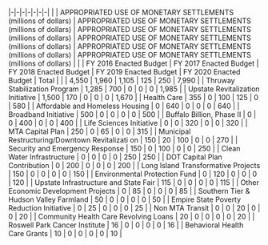 |-|-|-|-|-|-|-|
| | APPROPRIATED USE OF MONETARY SETTLEMENTS (millions of dollars) | APPROPRIATED USE OF MONETARY SETTLEMENTS (millions of dollars) | APPROPRIATED USE OF MONETARY SETTLEMENTS (millions of dollars) | APPROPRIATED USE OF MONETARY SETTLEMENTS (millions of dollars) | APPROPRIATED USE OF MONETARY SETTLEMENTS (millions of dollars) | APPROPRIATED USE OF MONETARY SETTLEMENTS (millions of dollars) |
| | FY 2016 Enacted Budget | FY 2017 Enacted Budget | FY 2018 Enacted Budget | FY 2019 Enacted Budget | FY 2020 Enacted Budget | Total |
| | 4,550 | 1,960 | 1,105 | 125 | 250 | 7,990 |
| Thruway Stabilization Program | 1,285 | 700 | 0 | 0 | 0 | 1,985 |
| Upstate Revitalization Initiative | 1,500 | 170 | 0 | 0 | 0 | 1,670 |
| Health Care | 355 | 0 | 100 | 125 | 0 | 580 |
| Affordable and Homeless Housing | 0 | 640 | 0 | 0 | 0 | 640 |
| Broadband Initiative | 500 | 0 | 0 | 0 | 0 | 500 |
| Buffalo Billion, Phase II | 0 | 0 | 400 | 0 | 0 | 400 |
| Life Sciences Initiative | 0 | 0 | 320 | 0 | 0 | 320 |
| MTA Capital Plan | 250 | 0 | 65 | 0 | 0 | 315 |
| Municipal Restructuring/Downtown Revitalizati on | 150 | 20 | 100 | 0 | 0 | 270 |
| Security and Emergency Response | 150 | 0 | 100 | 0 | 0 | 250 |
| Clean Water Infrastructure | 0 | 0 | 0 | 0 | 250 | 250 |
| DOT Capital Plan Contribution | 0 | 200 | 0 | 0 | 0 | 200 |
| Long Island Transformative Projects | 150 | 0 | 0 | 0 | 0 | 150 |
| Environmental Protection Fund | 0 | 120 | 0 | 0 | 0 | 120 |
| Upstate Infrastructure and State Fair | 115 | 0 | 0 | 0 | 0 | 115 |
| Other Economic Development Projects | 0 | 85 | 0 | 0 | 0 | 85 |
| Southern Tier & Hudson Valley Farmland | 50 | 0 | 0 | 0 | 0 | 50 |
| Empire State Poverty Reduction Initiative | 0 | 25 | 0 | 0 | 0 | 25 |
| Non MTA Transit | 0 | 0 | 20 | 0 | 0 | 20 |
| Community Health Care Revolving Loans | 20 | 0 | 0 | 0 | 0 | 20 |
| Roswell Park Cancer Institute | 16 | 0 | 0 | 0 | 0 | 16 |
| Behavioral Health Care Grants | 10 | 0 | 0 | 0 | 0 | 10 |
